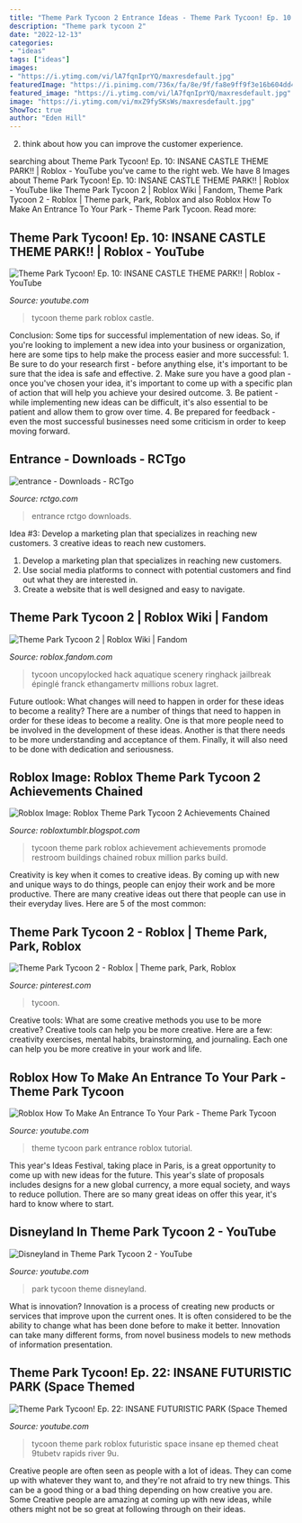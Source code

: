 ```yaml
---
title: "Theme Park Tycoon 2 Entrance Ideas - Theme Park Tycoon! Ep. 10: Insane Castle Theme Park!!"
description: "Theme park tycoon 2"
date: "2022-12-13"
categories:
- "ideas"
tags: ["ideas"]
images:
- "https://i.ytimg.com/vi/lA7fqnIprYQ/maxresdefault.jpg"
featuredImage: "https://i.pinimg.com/736x/fa/8e/9f/fa8e9ff9f3e16b604dd4853ee38a04e2.jpg"
featured_image: "https://i.ytimg.com/vi/lA7fqnIprYQ/maxresdefault.jpg"
image: "https://i.ytimg.com/vi/mxZ9fySKsWs/maxresdefault.jpg"
ShowToc: true
author: "Eden Hill"
---
```



2. think about how you can improve the customer experience.

	

		
searching about Theme Park Tycoon! Ep. 10: INSANE CASTLE THEME PARK!! | Roblox - YouTube you've came to the right web. We have 8 Images about Theme Park Tycoon! Ep. 10: INSANE CASTLE THEME PARK!! | Roblox - YouTube like Theme Park Tycoon 2 | Roblox Wiki | Fandom, Theme Park Tycoon 2 - Roblox | Theme park, Park, Roblox and also Roblox How To Make An Entrance To Your Park - Theme Park Tycoon. Read more:
		
    
## Theme Park Tycoon! Ep. 10: INSANE CASTLE THEME PARK!! | Roblox - YouTube

<img loading=lazy src="https://i.ytimg.com/vi/mxZ9fySKsWs/maxresdefault.jpg" onerror="this.onerror=null;this.src='https://tse3.mm.bing.net/th?id=OIP.1erA_e4XoITRIXug8G1zqgHaEK&amp;pid=15.1';" alt="Theme Park Tycoon! Ep. 10: INSANE CASTLE THEME PARK!! | Roblox - YouTube">

_Source: youtube.com_

>tycoon theme park roblox castle. 

	

Conclusion: Some tips for successful implementation of new ideas.
So, if you're looking to implement a new idea into your business or organization, here are some tips to help make the process easier and more successful: 1. Be sure to do your research first - before anything else, it's important to be sure that the idea is safe and effective. 2. Make sure you have a good plan - once you've chosen your idea, it's important to come up with a specific plan of action that will help you achieve your desired outcome. 3. Be patient - while implementing new ideas can be difficult, it's also essential to be patient and allow them to grow over time. 4. Be prepared for feedback - even the most successful businesses need some criticism in order to keep moving forward. 
    
## Entrance - Downloads - RCTgo

<img loading=lazy src="https://downloads.rctgo.com/screenshots/2013-12/9664/52af1a4055f24.jpg" onerror="this.onerror=null;this.src='https://tse1.mm.bing.net/th?id=OIP.bRZQqNgPwsAgoy1NKxFfoAHaFl&amp;pid=15.1';" alt="entrance - Downloads - RCTgo">

_Source: rctgo.com_

>entrance rctgo downloads. 

	

Idea #3: Develop a marketing plan that specializes in reaching new customers.
3 creative ideas to reach new customers.
1. Develop a marketing plan that specializes in reaching new customers. 
2. Use social media platforms to connect with potential customers and find out what they are interested in. 
3. Create a website that is well designed and easy to navigate.

    
## Theme Park Tycoon 2 | Roblox Wiki | Fandom

<img loading=lazy src="https://static.wikia.nocookie.net/roblox/images/1/11/Theme_Park_Tycoon_2.png/revision/latest?cb=20170109101420" onerror="this.onerror=null;this.src='https://tse2.mm.bing.net/th?id=OIP.a6xQlSBS8gyiXMpBFLfAdQHaEK&amp;pid=15.1';" alt="Theme Park Tycoon 2 | Roblox Wiki | Fandom">

_Source: roblox.fandom.com_

>tycoon uncopylocked hack aquatique scenery ringhack jailbreak épinglé franck ethangamertv millions robux lagret. 

	

Future outlook: What changes will need to happen in order for these ideas to become a reality?
There are a number of things that need to happen in order for these ideas to become a reality. One is that more people need to be involved in the development of these ideas. Another is that there needs to be more understanding and acceptance of them. Finally, it will also need to be done with dedication and seriousness.

    
## Roblox Image: Roblox Theme Park Tycoon 2 Achievements Chained

<img loading=lazy src="https://lh3.googleusercontent.com/proxy/zqCKHs8LUqtFbMh7wu38LPSkRr5sDtv27WSD9ukqKTCtFL2c74vh10HxK7nHkW86ZpClE84lmV_SzFu_pZzLEZ4Y2Yi48_gM77FSrRU6-DyStMyq=w1200-h630-p-k-no-nu" onerror="this.onerror=null;this.src='https://tse1.mm.bing.net/th?id=OIP.BTagnLub8FstsN8LCwWtfQAAAA&amp;pid=15.1';" alt="Roblox Image: Roblox Theme Park Tycoon 2 Achievements Chained">

_Source: robloxtumblr.blogspot.com_

>tycoon theme park roblox achievement achievements promode restroom buildings chained robux million parks build. 

	

Creativity is key when it comes to creative ideas. By coming up with new and unique ways to do things, people can enjoy their work and be more productive. There are many creative ideas out there that people can use in their everyday lives. Here are 5 of the most common: 

    
## Theme Park Tycoon 2 - Roblox | Theme Park, Park, Roblox

<img loading=lazy src="https://i.pinimg.com/736x/fa/8e/9f/fa8e9ff9f3e16b604dd4853ee38a04e2.jpg" onerror="this.onerror=null;this.src='https://tse2.mm.bing.net/th?id=OIP.O0cqSxAFm5WLEcjBEITsXgHaEK&amp;pid=15.1';" alt="Theme Park Tycoon 2 - Roblox | Theme park, Park, Roblox">

_Source: pinterest.com_

>tycoon. 

	

Creative tools: What are some creative methods you use to be more creative?
Creative tools can help you be more creative. Here are a few: creativity exercises, mental habits, brainstorming, and journaling. Each one can help you be more creative in your work and life.

    
## Roblox How To Make An Entrance To Your Park - Theme Park Tycoon

<img loading=lazy src="https://i.ytimg.com/vi/lA7fqnIprYQ/maxresdefault.jpg" onerror="this.onerror=null;this.src='https://tse3.mm.bing.net/th?id=OIP.FYGs2Jp6p6fEAoWQYsZADAHaEK&amp;pid=15.1';" alt="Roblox How To Make An Entrance To Your Park - Theme Park Tycoon">

_Source: youtube.com_

>theme tycoon park entrance roblox tutorial. 

	

This year's Ideas Festival, taking place in Paris, is a great opportunity to come up with new ideas for the future. This year's slate of proposals includes designs for a new global currency, a more equal society, and ways to reduce pollution. There are so many great ideas on offer this year, it's hard to know where to start.

    
## Disneyland In Theme Park Tycoon 2 - YouTube

<img loading=lazy src="https://i.ytimg.com/vi/B5gPt4-lLh4/maxresdefault.jpg" onerror="this.onerror=null;this.src='https://tse2.mm.bing.net/th?id=OIP.dqM_7qpgrTHwhIOzojygMAHaEK&amp;pid=15.1';" alt="Disneyland in Theme Park Tycoon 2 - YouTube">

_Source: youtube.com_

>park tycoon theme disneyland. 

	

What is innovation?
Innovation is a process of creating new products or services that improve upon the current ones. It is often considered to be the ability to change what has been done before to make it better. Innovation can take many different forms, from novel business models to new methods of information presentation.

    
## Theme Park Tycoon! Ep. 22: INSANE FUTURISTIC PARK (Space Themed

<img loading=lazy src="https://i.ytimg.com/vi/9u_hJna9d9U/maxresdefault.jpg" onerror="this.onerror=null;this.src='https://tse4.mm.bing.net/th?id=OIP.qL9I8Rpe33xaV2sFyGfhJgHaEK&amp;pid=15.1';" alt="Theme Park Tycoon! Ep. 22: INSANE FUTURISTIC PARK (Space Themed">

_Source: youtube.com_

>tycoon theme park roblox futuristic space insane ep themed cheat 9tubetv rapids river 9u. 

	

Creative people are often seen as people with a lot of ideas. They can come up with whatever they want to, and they're not afraid to try new things. This can be a good thing or a bad thing depending on how creative you are. Some Creative people are amazing at coming up with new ideas, while others might not be so great at following through on their ideas.

